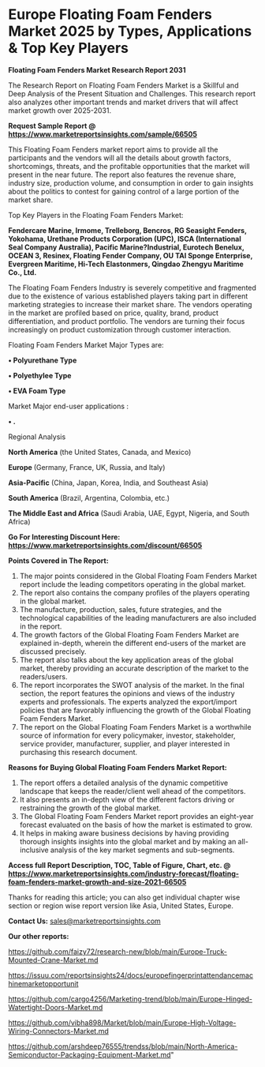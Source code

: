 # Europe Floating Foam Fenders Market 2025 by Types, Applications & Top Key Players

<strong>Floating Foam Fenders Market Research Report 2031</strong>

The Research Report on Floating Foam Fenders Market is a Skillful and Deep Analysis of the Present Situation and Challenges. This research report also analyzes other important trends and market drivers that will affect market growth over 2025-2031.

<strong>Request Sample Report @ <a href=https://www.marketreportsinsights.com/sample/66505>https://www.marketreportsinsights.com/sample/66505</a></strong>

This Floating Foam Fenders market report aims to provide all the participants and the vendors will all the details about growth factors, shortcomings, threats, and the profitable opportunities that the market will present in the near future. The report also features the revenue share, industry size, production volume, and consumption in order to gain insights about the politics to contest for gaining control of a large portion of the market share.

Top Key Players in the Floating Foam Fenders Market:

<strong>Fendercare Marine, Irmome, Trelleborg, Bencros, RG Seasight Fenders, Yokohama, Urethane Products Corporation (UPC), ISCA (International Seal Company Australia), Pacific Marine?Industrial, Eurotech Benelux, OCEAN 3, Resinex, Floating Fender Company, OU TAI Sponge Enterprise, Evergreen Maritime, Hi-Tech Elastonmers, Qingdao Zhengyu Maritime Co., Ltd.</strong>

The Floating Foam Fenders Industry is severely competitive and fragmented due to the existence of various established players taking part in different marketing strategies to increase their market share. The vendors operating in the market are profiled based on price, quality, brand, product differentiation, and product portfolio. The vendors are turning their focus increasingly on product customization through customer interaction.

Floating Foam Fenders Market Major Types are:

<strong>• Polyurethane Type

• Polyethylee Type

• EVA Foam Type</strong>

Market Major end-user applications :

<strong>• .</strong>

Regional Analysis

</u><strong><b>North America</b></strong> (the United States, Canada, and Mexico)

<strong><b>Europe </b></strong>(Germany, France, UK, Russia, and Italy)

<strong><b>Asia-Pacific</b></strong> (China, Japan, Korea, India, and Southeast Asia)

<strong><b>South America</b></strong> (Brazil, Argentina, Colombia, etc.)

<strong><b>The Middle East and Africa</b></strong> (Saudi Arabia, UAE, Egypt, Nigeria, and South Africa)

<strong>Go For Interesting Discount Here: <a href=https://www.marketreportsinsights.com/discount/66505>https://www.marketreportsinsights.com/discount/66505</a></strong>

<strong>Points Covered in The Report:</strong>
<ol>
  <li>The major points considered in the Global Floating Foam Fenders Market report include the leading competitors operating in the global market.</li>
  <li>The report also contains the company profiles of the players operating in the global market.</li>
  <li>The manufacture, production, sales, future strategies, and the technological capabilities of the leading manufacturers are also included in the report.</li>
  <li>The growth factors of the Global Floating Foam Fenders Market are explained in-depth, wherein the different end-users of the market are discussed precisely.</li>
  <li>The report also talks about the key application areas of the global market, thereby providing an accurate description of the market to the readers/users.</li>
  <li>The report incorporates the SWOT analysis of the market. In the final section, the report features the opinions and views of the industry experts and professionals. The experts analyzed the export/import policies that are favorably influencing the growth of the Global Floating Foam Fenders Market.</li>
  <li>The report on the Global Floating Foam Fenders Market is a worthwhile source of information for every policymaker, investor, stakeholder, service provider, manufacturer, supplier, and player interested in purchasing this research document.</li>
</ol>
<strong>Reasons for Buying Global Floating Foam Fenders Market Report:</strong>

<ol>
  <li>The report offers a detailed analysis of the dynamic competitive landscape that keeps the reader/client well ahead of the competitors.</li>
  <li>It also presents an in-depth view of the different factors driving or restraining the growth of the global market.</li>
  <li>The Global Floating Foam Fenders Market report provides an eight-year forecast evaluated on the basis of how the market is estimated to grow.</li>
  <li>It helps in making aware business decisions by having providing thorough insights insights into the global market and by making an all-inclusive analysis of the key market segments and sub-segments.</li>
</ol>
<strong>Access full Report Description, TOC, Table of Figure, Chart, etc. @ <a href=https://www.marketreportsinsights.com/industry-forecast/floating-foam-fenders-market-growth-and-size-2021-66505>https://www.marketreportsinsights.com/industry-forecast/floating-foam-fenders-market-growth-and-size-2021-66505</a></strong>


Thanks for reading this article; you can also get individual chapter wise section or region wise report version like Asia, United States, Europe.

<strong>Contact Us:</strong>
sales@marketreportsinsights.com

<strong>Our other reports:</strong>

<a href=https://github.com/faizy72/research-new/blob/main/Europe-Truck-Mounted-Crane-Market.md>https://github.com/faizy72/research-new/blob/main/Europe-Truck-Mounted-Crane-Market.md</a>

<a href=https://issuu.com/reportsinsights24/docs/europefingerprintattendancemachinemarketopportunit>https://issuu.com/reportsinsights24/docs/europefingerprintattendancemachinemarketopportunit</a>

<a href=https://github.com/cargo4256/Marketing-trend/blob/main/Europe-Hinged-Watertight-Doors-Market.md>https://github.com/cargo4256/Marketing-trend/blob/main/Europe-Hinged-Watertight-Doors-Market.md</a>

<a href=https://github.com/vibha898/Market/blob/main/Europe-High-Voltage-Wiring-Connectors-Market.md>https://github.com/vibha898/Market/blob/main/Europe-High-Voltage-Wiring-Connectors-Market.md</a>

<a href=https://github.com/arshdeep76555/trendss/blob/main/North-America-Semiconductor-Packaging-Equipment-Market.md>https://github.com/arshdeep76555/trendss/blob/main/North-America-Semiconductor-Packaging-Equipment-Market.md</a>"
